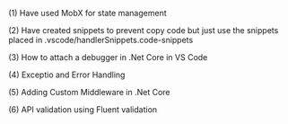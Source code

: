(1) Have used MobX for state management

(2) Have created snippets to prevent copy code but just use the snippets placed in .vscode/handlerSnippets.code-snippets

(3) How to attach a debugger in .Net Core in VS Code

(4) Exceptio and Error Handling

(5) Adding Custom Middleware in .Net Core

(6) API validation using Fluent validation
